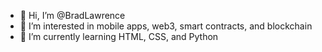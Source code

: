 - 👋 Hi, I’m @BradLawrence
- 👀 I’m interested in mobile apps, web3, smart contracts, and blockchain
- 🌱 I’m currently learning HTML, CSS, and Python

<!---
BradLawrence/BradLawrence is a ✨ special ✨ repository because its `README.md` (this file) appears on your GitHub profile.
You can click the Preview link to take a look at your changes.
--->
